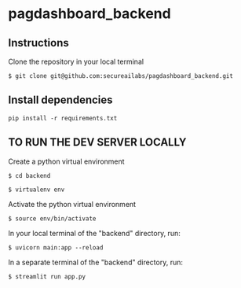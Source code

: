 # pagdashboard_backend

## Instructions
Clone the repository in your local terminal 
    
    $ git clone git@github.com:secureailabs/pagdashboard_backend.git

## Install dependencies 
    pip install -r requirements.txt

## TO RUN THE DEV SERVER LOCALLY
Create a python virtual environment
    
    $ cd backend

    $ virtualenv env 
    
Activate the python virtual environment
    
    $ source env/bin/activate

In your local terminal of the "backend" directory, run:

    $ uvicorn main:app --reload


In a separate terminal of the "backend" directory, run: 
    
    $ streamlit run app.py